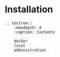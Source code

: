 # Installation
```eval_rst
.. toctree::
    :maxdepth: 4
    :caption: Contents

    docker
    local
    administration

```